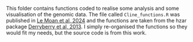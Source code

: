 This folder contains functions coded to realise some analysis and some visualisation of the genomic data. 
The file called `Cline_functions.R` was published in [Le Moan et al, 2024](https://academic.oup.com/evlett/advance-article/doi/10.1093/evlett/qrae014/7656805) and the functions are taken from the hzar package [Derryberry et al, 2013](https://web.natur.cuni.cz/~muncling/HZAR.pdf). I simply re-organised the functions so they would fit my needs, but the source code is from this work. 
